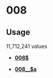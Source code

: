 # 008

## Usage

11,712,241 values

-   **[008$](../../tags/008/008-1.md)**  

-   **[008\_\_$a](../../tags/008/008__a-2.md)**  



